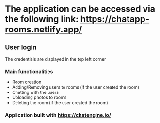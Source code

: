 # The application can be accessed via the following link: https://chatapp-rooms.netlify.app/

## User login

The credentials are displayed in the top left corner

### Main functionalities

- Room creation
- Adding/Removing users to rooms (if the user created the room)
- Chatting with the users
- Uploading photos to rooms
- Deleting the room (if the user created the room)

### Application built with https://chatengine.io/
